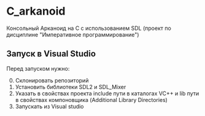 # C_arkanoid
Консольный Арканоид на C с использованием SDL (проект по дисциплине "Императивное программирование")

## Запуск в Visual Studio
Перед запуском нужно:

0. Склонировать репозиторий
1. Установить библиотеки SDL2 и SDL_Mixer
2. Указать в свойствах проекта include пути в каталогах VC++ и lib пути в свойствах компоновщика (Additional Library Directories)
3. Запускать из Visual studio